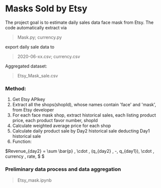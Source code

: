# Masks Sold by Etsy
The project goal is to estimate daily sales data face mask from Etsy. The code automatically extract via
> Mask.py;
    currency.py

export daily sale data to
> 2020-06-xx.csv;
    currency.csv
    
Aggregated dataset:
> Etsy_Mask_sale.csv


### Method:
1. Get Etsy APIkey
2. Extract all the shops(shopId), whose names contain 'face' and 'mask', from Etsy developer
3. For each face mask shop, extract historical sales, each listing product price, each  product favor number, shopId
4. Calculate weighted average price for each shop
5. Calculate daily product sale by Day2 historical sale deducting Day1 historical sale
6. Function:

$Revenue_{day2} = \sum \bar{p} \, \cdot \, (q_{day2} \, -\, q_{day1})\, \cdot \, currency \, rate\, \$ $

### Preliminary data process and data aggregation
> Etsy_mask.ipynb